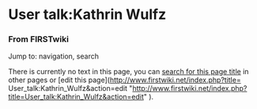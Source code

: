 

# User talk:Kathrin Wulfz

### From FIRSTwiki

Jump to: navigation, search

There is currently no text in this page, you can [search for this page
title](Special:Search/Kathrin_Wulfz "Special:Search/Kathrin Wulfz"
) in other pages or [edit this page](http://www.firstwiki.net/index.php?title=
User_talk:Kathrin_Wulfz&action=edit
"http://www.firstwiki.net/index.php?title=User_talk:Kathrin_Wulfz&action=edit"
).

